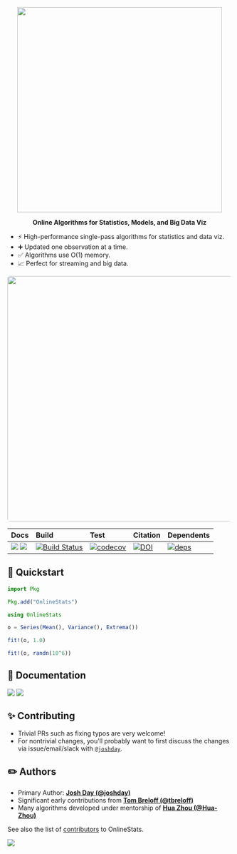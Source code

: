 <p align="center">
  <img width="460" src="https://user-images.githubusercontent.com/8075494/111925031-87462b80-8a7d-11eb-98e2-eae044b13a3f.png">
</p>

<p align="center">
  <strong>Online Algorithms for Statistics, Models, and Big Data Viz</strong>
</p>

- ⚡ High-performance single-pass algorithms for statistics and data viz.
- ➕ Updated one observation at a time.
- ✅ Algorithms use O(1) memory.
- 📈 Perfect for streaming and big data.

<p align="center">
  <img width="550" style="border-radius: 5px;" src="https://user-images.githubusercontent.com/8075494/111988551-07ed4200-8ae7-11eb-985e-2ea5f60273ff.gif">
</p>

| Docs | Build | Test | Citation | Dependents |
|:-----|:------|:-----|----------|------------|
| [![](https://img.shields.io/badge/docs-stable-blue.svg)](https://joshday.github.io/OnlineStats.jl/stable) [![](https://img.shields.io/badge/docs-latest-blue.svg)](https://joshday.github.io/OnlineStats.jl/latest) | [![Build Status](https://travis-ci.org/joshday/OnlineStats.jl.svg)](https://travis-ci.org/joshday/OnlineStats.jl) | [![codecov](https://codecov.io/gh/joshday/OnlineStats.jl/branch/master/graph/badge.svg)](https://codecov.io/gh/joshday/OnlineStats.jl) | [![DOI](https://joss.theoj.org/papers/10.21105/joss.01816/status.svg)](https://doi.org/10.21105/joss.01816) | [![deps](https://juliahub.com/docs/OnlineStats/deps.svg)](https://juliahub.com/ui/Packages/OnlineStats/G3mU6?t=2) |


## 🚀 Quickstart

```julia
import Pkg

Pkg.add("OnlineStats")

using OnlineStats

o = Series(Mean(), Variance(), Extrema())

fit!(o, 1.0)

fit!(o, randn(10^6))
```

## 📖 Documentation

[![](https://img.shields.io/badge/docs-stable-blue.svg)](https://joshday.github.io/OnlineStats.jl/stable)
[![](https://img.shields.io/badge/docs-latest-blue.svg)](https://joshday.github.io/OnlineStats.jl/latest)

## ✨ Contributing

- Trivial PRs such as fixing typos are very welcome!  
- For nontrivial changes, you'll probably want to first discuss the changes via issue/email/slack with [`@joshday`](https://github.com/joshday).

## ✏️ Authors

- Primary Author: [**Josh Day (@joshday)**](https://github.com/joshday)
- Significant early contributions from [**Tom Breloff (@tbreloff)**](https://github.com/tbreloff)
- Many algorithms developed under mentorship of [**Hua Zhou (@Hua-Zhou)**](https://github.com/Hua-Zhou)

See also the list of [contributors](https://github.com/joshday/OnlineStats.jl/contributors) to OnlineStats.

<a href="https://github.com/joshday/onlinestats.jl/graphs/contributors">
  <img src="https://contrib.rocks/image?repo=joshday/onlinestats.jl" />
</a>
